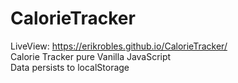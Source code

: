 # CalorieTracker
LiveView: https://erikrobles.github.io/CalorieTracker/
<br>
Calorie Tracker pure Vanilla JavaScript
<br>
Data persists to localStorage
